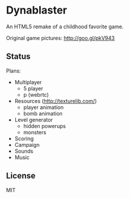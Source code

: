Dynablaster
===========

An HTML5 remake of a childhood favorite game.

Original game pictures:
http://goo.gl/pkV943

Status
------

Plans:

- Multiplayer
  - 5 player
  - p (webrtc)
- Resources (http://texturelib.com/)
    - player animation
    - bomb animation
- Level generator
    - hidden powerups
    - monsters
- Scoring
- Campaign
- Sounds
- Music

License
-------

MIT
